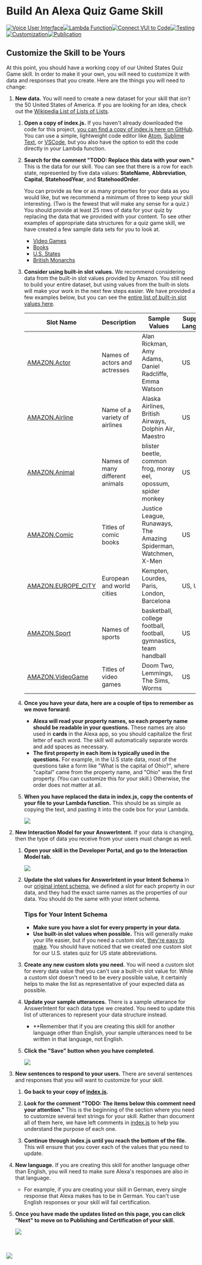 # Build An Alexa Quiz Game Skill
[![Voice User Interface](https://m.media-amazon.com/images/G/01/mobile-apps/dex/alexa/alexa-skills-kit/tutorials/navigation/1-locked._TTH_.png)](https://github.com/alexa/skill-sample-nodejs-quiz-game/blob/master/step-by-step/1-voice-user-interface.md)[![Lambda Function](https://m.media-amazon.com/images/G/01/mobile-apps/dex/alexa/alexa-skills-kit/tutorials/navigation/2-locked._TTH_.png)](https://github.com/alexa/skill-sample-nodejs-quiz-game/blob/master/step-by-step/2-lambda-function.md)[![Connect VUI to Code](https://m.media-amazon.com/images/G/01/mobile-apps/dex/alexa/alexa-skills-kit/tutorials/navigation/3-locked._TTH_.png)](https://github.com/alexa/skill-sample-nodejs-quiz-game/blob/master/step-by-step/3-connect-vui-to-code.md)[![Testing](https://m.media-amazon.com/images/G/01/mobile-apps/dex/alexa/alexa-skills-kit/tutorials/navigation/4-locked._TTH_.png)](https://github.com/alexa/skill-sample-nodejs-quiz-game/blob/master/step-by-step/4-testing.md)[![Customization](https://m.media-amazon.com/images/G/01/mobile-apps/dex/alexa/alexa-skills-kit/tutorials/navigation/5-on._TTH_.png)](https://github.com/alexa/skill-sample-nodejs-quiz-game/blob/master/step-by-step/5-customization.md)[![Publication](https://m.media-amazon.com/images/G/01/mobile-apps/dex/alexa/alexa-skills-kit/tutorials/navigation/6-off._TTH_.png)](https://github.com/alexa/skill-sample-nodejs-quiz-game/blob/master/step-by-step/6-publication.md)

<!--<a href="https://github.com/alexa/skill-sample-nodejs-quiz-game/blob/master/step-by-step/1-voice-user-interface.md"><img src="https://m.media-amazon.com/images/G/01/mobile-apps/dex/alexa/alexa-skills-kit/tutorials/navigation/1-locked._TTH_.png" /></a><a href="https://github.com/alexa/skill-sample-nodejs-quiz-game/blob/master/step-by-step/2-lambda-function.md"><img src="https://m.media-amazon.com/images/G/01/mobile-apps/dex/alexa/alexa-skills-kit/tutorials/navigation/2-locked._TTH_.png" /></a><a href="https://github.com/alexa/skill-sample-nodejs-quiz-game/blob/master/step-by-step/3-connect-vui-to-code.md"><img src="https://m.media-amazon.com/images/G/01/mobile-apps/dex/alexa/alexa-skills-kit/tutorials/navigation/3-locked._TTH_.png" /></a><a href="https://github.com/alexa/skill-sample-nodejs-quiz-game/blob/master/step-by-step/4-testing.md"><img src="https://m.media-amazon.com/images/G/01/mobile-apps/dex/alexa/alexa-skills-kit/tutorials/navigation/4-locked._TTH_.png" /></a><a href="https://github.com/alexa/skill-sample-nodejs-quiz-game/blob/master/step-by-step/5-customization.md"><img src="https://m.media-amazon.com/images/G/01/mobile-apps/dex/alexa/alexa-skills-kit/tutorials/navigation/5-on._TTH_.png" /></a><a href="https://github.com/alexa/skill-sample-nodejs-quiz-game/blob/master/step-by-step/6-publication.md"><img src="https://m.media-amazon.com/images/G/01/mobile-apps/dex/alexa/alexa-skills-kit/tutorials/navigation/6-off._TTH_.png" /></a>-->

## Customize the Skill to be Yours

At this point, you should have a working copy of our United States Quiz Game skill.  In order to make it your own, you will need to customize it with data and responses that you create.  Here are the things you will need to change:

1.  **New data.** You will need to create a new dataset for your skill that *isn't* the 50 United States of America.  If you are looking for an idea, check out the [Wikipedia List of Lists of Lists](https://en.wikipedia.org/wiki/List_of_lists_of_lists).

    1.  **Open a copy of index.js.** If you haven't already downloaded the code for this project, [you can find a copy of index.js here on GitHub](https://github.com/alexa/skill-sample-nodejs-quiz-game/blob/master/src/index.js).  You can use a simple, lightweight code editor like [Atom](http://atom.io), [Sublime Text](http://sublimetext.com), or [VSCode](http://code.visualstudio.com), but you also have the option to edit the code directly in your Lambda function.

    2.  **Search for the comment "TODO: Replace this data with your own."**  This is the data for our skill.  You can see that there is a row for each state, represented by five data values: **StateName**, **Abbreviation**, **Capital**, **StatehoodYear**, and **StatehoodOrder**.

        You can provide as few or as many properties for your data as you would like, but we recommend a minimum of three to keep your skill interesting.  (Two is the fewest that will make any sense for a quiz.)  You should provide at least 25 rows of data for your quiz by replacing the data that we provided with your content.  To see other examples of appropriate data structures for a quiz game skill, we have created a few sample data sets for you to look at.

        *  [Video Games](https://github.com/alexa/skill-sample-nodejs-quiz-game/blob/master/data/videogames.js)
        *  [Books](https://github.com/alexa/skill-sample-nodejs-quiz-game/blob/master/data/books.js)
        *  [U.S. States](https://github.com/alexa/skill-sample-nodejs-quiz-game/blob/master/data/states.js)
        *  [British Monarchs](https://github.com/alexa/skill-sample-nodejs-quiz-game/blob/master/data/monarchs.js)
        
    3.  **Consider using built-in slot values.** We recommend considering data from the built-in slot values provided by Amazon.  You still need to build your entire dataset, but using values from the built-in slots will make your work in the next few steps easier.  We have provided a few examples below, but you can see the [entire list of built-in slot values here](https://developer.amazon.com/public/solutions/alexa/alexa-skills-kit/docs/built-in-intent-ref/slot-type-reference#list-types).

        | Slot Name | Description | Sample Values | Supported Languages |
        | --------- | ----------- | ------------- | ------------------- |
        | [AMAZON.Actor](https://developer.amazon.com/public/solutions/alexa/alexa-skills-kit/docs/built-in-intent-ref/slot-type-reference#actor) | Names of actors and actresses | Alan Rickman, Amy Adams, Daniel Radcliffe, Emma Watson | US |
        | [AMAZON.Airline](https://developer.amazon.com/public/solutions/alexa/alexa-skills-kit/docs/built-in-intent-ref/slot-type-reference#airline) | Name of a variety of airlines | Alaska Airlines, British Airways, Dolphin Air, Maestro | US |
        | [AMAZON.Animal](https://developer.amazon.com/public/solutions/alexa/alexa-skills-kit/docs/built-in-intent-ref/slot-type-reference#animal) | Names of many different animals | blister beetle, common frog, moray eel, opossum, spider monkey | US |
        | [AMAZON.Comic](https://developer.amazon.com/public/solutions/alexa/alexa-skills-kit/docs/built-in-intent-ref/slot-type-reference#comic) | Titles of comic books | Justice League, Runaways, The Amazing Spiderman, Watchmen, X-Men | US |
        | [AMAZON.EUROPE_CITY](https://developer.amazon.com/public/solutions/alexa/alexa-skills-kit/docs/built-in-intent-ref/slot-type-reference#europe_city) | European and world cities | Kempten, Lourdes, Paris, London, Barcelona | US, UK, DE |
        | [AMAZON.Sport](https://developer.amazon.com/public/solutions/alexa/alexa-skills-kit/docs/built-in-intent-ref/slot-type-reference#sport) | Names of sports | basketball, college football, football, gymnastics, team handball | US |
        | [AMAZON.VideoGame](https://developer.amazon.com/public/solutions/alexa/alexa-skills-kit/docs/built-in-intent-ref/slot-type-reference#videogame) | Titles of video games | Doom Two, Lemmings, The Sims, Worms | US |

    4.  **Once you have your data, here are a couple of tips to remember as we move forward:**

        *  **Alexa will read your property names, so each property name should be readable in your questions.**  These names are also used in **cards** in the Alexa app, so you should capitalize the first letter of each word.  The skill will automatically separate words and add spaces as necessary.
        *  **The first property in each item is typically used in the questions.** For example, in the U.S state data, most of the questions take a form like "What is the capital of Ohio?", where "capital" came from the property name, and "Ohio" was the first property.  (You can customize this for your skill.)  Otherwise, the order does not matter at all.

    5.  **When you have replaced the data in index.js, copy the contents of your file to your Lambda function.**  This should be as simple as copying the text, and pasting it into the code box for your Lambda.

        <img src="https://m.media-amazon.com/images/G/01/mobile-apps/dex/alexa/alexa-skills-kit/tutorials/quiz-game/5-1-5-lambda-code-box._TTH_.png" />

2.  **New Interaction Model for your AnswerIntent.** If your data is changing, then the type of data you receive from your users must change as well.

    1.  **Open your skill in the Developer Portal, and go to the Interaction Model tab.**

        <img src="https://m.media-amazon.com/images/G/01/mobile-apps/dex/alexa/alexa-skills-kit/tutorials/quiz-game/5-2-1-interaction-model._TTH_.png" />

    2.  **Update the slot values for AnswerIntent in your Intent Schema** In our [original intent schema](https://github.com/alexa/skill-sample-nodejs-quiz-game/blob/master//speech-assets/intent-schema.json), we defined a slot for each property in our data, and they had the exact same names as the properties of our data.  You should do the same with your intent schema.

        ### Tips for Your Intent Schema

        *  **Make sure you have a slot for every property in your data.**  
        *  **Use built-in slot values when possible.** This will generally make your life easier, but if you need a custom slot, [they're easy to make](https://developer.amazon.com/public/solutions/alexa/alexa-skills-kit/docs/alexa-skills-kit-interaction-model-reference#custom-slot-syntax).  You should have noticed that we created one custom slot for our U.S. states quiz for US state abbreviations.
        
    3.  **Create any new custom slots you need.** You will need a custom slot for every data value that you can't use a built-in slot value for.  While a custom slot doesn't need to be every possible value, it certainly helps to make the list as representative of your expected data as possible.

    4.  **Update your sample utterances.** There is a sample utterance for AnswerIntent for each data type we created.  You need to update this list of utterances to represent your data structure instead.

        *  **Remember that if you are creating this skill for another language other than English, your sample utterances need to be written in that language, not English.

    5.  **Click the "Save" button when you have completed.**

        <img src="https://m.media-amazon.com/images/G/01/mobile-apps/dex/alexa/alexa-skills-kit/tutorials/quiz-game/5-2-5-save-button._TTH_.png" />

3.  **New sentences to respond to your users.** There are several sentences and responses that you will want to customize for your skill.

    1.  **Go back to your copy of [index.js]((https://github.com/alexa/skill-sample-nodejs-quiz-game/blob/master/src/index.js)).**

    2.  **Look for the comment "TODO: The items below this comment need your attention."** This is the beginning of the section where you need to customize several text strings for your skill.  Rather than document all of them here, we have left comments in [index.js]((https://github.com/alexa/skill-sample-nodejs-quiz-game/blob/master/src/index.js)) to help you understand the purpose of each one.

    3.  **Continue through index.js until you reach the bottom of the file.**  This will ensure that you cover each of the values that you need to update.

4.  **New language.** If you are creating this skill for another language other than English, you will need to make sure Alexa's responses are also in that language.

    *  For example, if you are creating your skill in German, every single response that Alexa makes has to be in German.  You can't use English responses or your skill will fail certification.

5.  **Once you have made the updates listed on this page, you can click "Next" to move on to Publishing and Certification of your skill.**

    <a href="6-publication.md"><img src="https://m.media-amazon.com/images/G/01/mobile-apps/dex/alexa/alexa-skills-kit/tutorials/quiz-game/3-7-next-button._TTH_.png" /></a>

<br/><br/>
<a href="https://github.com/alexa/skill-sample-nodejs-quiz-game/blob/master/step-by-step/6-publication.md"><img src="https://m.media-amazon.com/images/G/01/mobile-apps/dex/alexa/alexa-skills-kit/tutorials/general/buttons/button_next_publication._TTH_.png" /></a>

<img height="1" width="1" src="https://www.facebook.com/tr?id=1847448698846169&ev=PageView&noscript=1"/>


